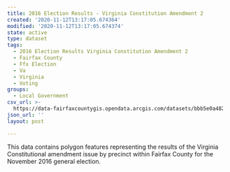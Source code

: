 ```yaml
---
title: 2016 Election Results - Virginia Constitution Amendment 2
created: '2020-11-12T13:17:05.674364'
modified: '2020-11-12T13:17:05.674374'
state: active
type: dataset
tags:
  - 2016 Election Results Virginia Constitution Amendment 2
  - Fairfax County
  - Ffx Election
  - Va
  - Virginia
  - Voting
groups:
  - Local Government
csv_url: >-
  https://data-fairfaxcountygis.opendata.arcgis.com/datasets/bbb5e0a4825147fc993f89f29cc4b1f1_2.csv?outSR=%7B%22latestWkid%22%3A2283%2C%22wkid%22%3A102746%7D
json_url: ''
layout: post

---
```

This data contains polygon features representing the results of the Virginia Constitutional amendment issue by precinct within Fairfax County for the November 2016 general election.
